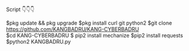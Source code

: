 

Script 👇👇👇

$pkg update && pkg upgrade 
  $pkg install curl git python2 
$git clone https://github.com/KANGBADRU/KANG-CYBERBADRU  
$cd KANG-CYBERBADRU
$ pip2 install mechanize
 $pip2 install requests 
$python2 KANGBADRU.py 
